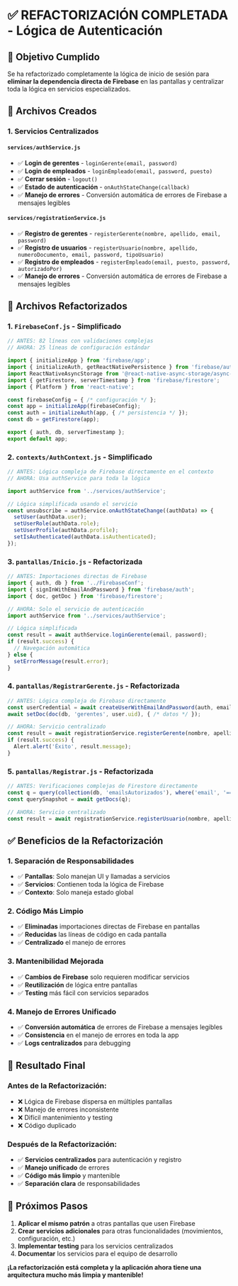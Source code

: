 # ✅ REFACTORIZACIÓN COMPLETADA - Lógica de Autenticación

## 🎯 Objetivo Cumplido

Se ha refactorizado completamente la lógica de inicio de sesión para **eliminar la dependencia directa de Firebase** en las pantallas y centralizar toda la lógica en servicios especializados.

## 📁 Archivos Creados

### **1. Servicios Centralizados**

#### `services/authService.js`
- ✅ **Login de gerentes** - `loginGerente(email, password)`
- ✅ **Login de empleados** - `loginEmpleado(email, password, puesto)`
- ✅ **Cerrar sesión** - `logout()`
- ✅ **Estado de autenticación** - `onAuthStateChange(callback)`
- ✅ **Manejo de errores** - Conversión automática de errores de Firebase a mensajes legibles

#### `services/registrationService.js`
- ✅ **Registro de gerentes** - `registerGerente(nombre, apellido, email, password)`
- ✅ **Registro de usuarios** - `registerUsuario(nombre, apellido, numeroDocumento, email, password, tipoUsuario)`
- ✅ **Registro de empleados** - `registerEmpleado(email, puesto, password, autorizadoPor)`
- ✅ **Manejo de errores** - Conversión automática de errores de Firebase a mensajes legibles

## 🔄 Archivos Refactorizados

### **1. `FirebaseConf.js` - Simplificado**
```javascript
// ANTES: 82 líneas con validaciones complejas
// AHORA: 25 líneas de configuración estándar

import { initializeApp } from 'firebase/app';
import { initializeAuth, getReactNativePersistence } from 'firebase/auth';
import ReactNativeAsyncStorage from '@react-native-async-storage/async-storage';
import { getFirestore, serverTimestamp } from 'firebase/firestore';
import { Platform } from 'react-native';

const firebaseConfig = { /* configuración */ };
const app = initializeApp(firebaseConfig);
const auth = initializeAuth(app, { /* persistencia */ });
const db = getFirestore(app);

export { auth, db, serverTimestamp };
export default app;
```

### **2. `contexts/AuthContext.js` - Simplificado**
```javascript
// ANTES: Lógica compleja de Firebase directamente en el contexto
// AHORA: Usa authService para toda la lógica

import authService from '../services/authService';

// Lógica simplificada usando el servicio
const unsubscribe = authService.onAuthStateChange((authData) => {
  setUser(authData.user);
  setUserRole(authData.role);
  setUserProfile(authData.profile);
  setIsAuthenticated(authData.isAuthenticated);
});
```

### **3. `pantallas/Inicio.js` - Refactorizada**
```javascript
// ANTES: Importaciones directas de Firebase
import { auth, db } from '../FirebaseConf';
import { signInWithEmailAndPassword } from 'firebase/auth';
import { doc, getDoc } from 'firebase/firestore';

// AHORA: Solo el servicio de autenticación
import authService from '../services/authService';

// Lógica simplificada
const result = await authService.loginGerente(email, password);
if (result.success) {
  // Navegación automática
} else {
  setErrorMessage(result.error);
}
```

### **4. `pantallas/RegistrarGerente.js` - Refactorizada**
```javascript
// ANTES: Lógica compleja de Firebase directamente
const userCredential = await createUserWithEmailAndPassword(auth, email, password);
await setDoc(doc(db, 'gerentes', user.uid), { /* datos */ });

// AHORA: Servicio centralizado
const result = await registrationService.registerGerente(nombre, apellido, email, password);
if (result.success) {
  Alert.alert('Éxito', result.message);
}
```

### **5. `pantallas/Registrar.js` - Refactorizada**
```javascript
// ANTES: Verificaciones complejas de Firestore directamente
const q = query(collection(db, 'emailsAutorizados'), where('email', '==', email));
const querySnapshot = await getDocs(q);

// AHORA: Servicio centralizado
const result = await registrationService.registerUsuario(nombre, apellido, numeroDocumento, email, password, tipoUsuario);
```

## ✅ Beneficios de la Refactorización

### **1. Separación de Responsabilidades**
- ✅ **Pantallas**: Solo manejan UI y llamadas a servicios
- ✅ **Servicios**: Contienen toda la lógica de Firebase
- ✅ **Contexto**: Solo maneja estado global

### **2. Código Más Limpio**
- ✅ **Eliminadas** importaciones directas de Firebase en pantallas
- ✅ **Reducidas** las líneas de código en cada pantalla
- ✅ **Centralizado** el manejo de errores

### **3. Mantenibilidad Mejorada**
- ✅ **Cambios de Firebase** solo requieren modificar servicios
- ✅ **Reutilización** de lógica entre pantallas
- ✅ **Testing** más fácil con servicios separados

### **4. Manejo de Errores Unificado**
- ✅ **Conversión automática** de errores de Firebase a mensajes legibles
- ✅ **Consistencia** en el manejo de errores en toda la app
- ✅ **Logs centralizados** para debugging

## 🎯 Resultado Final

### **Antes de la Refactorización:**
- ❌ Lógica de Firebase dispersa en múltiples pantallas
- ❌ Manejo de errores inconsistente
- ❌ Difícil mantenimiento y testing
- ❌ Código duplicado

### **Después de la Refactorización:**
- ✅ **Servicios centralizados** para autenticación y registro
- ✅ **Manejo unificado** de errores
- ✅ **Código más limpio** y mantenible
- ✅ **Separación clara** de responsabilidades

## 🚀 Próximos Pasos

1. **Aplicar el mismo patrón** a otras pantallas que usen Firebase
2. **Crear servicios adicionales** para otras funcionalidades (movimientos, configuración, etc.)
3. **Implementar testing** para los servicios centralizados
4. **Documentar** los servicios para el equipo de desarrollo

**¡La refactorización está completa y la aplicación ahora tiene una arquitectura mucho más limpia y mantenible!** 